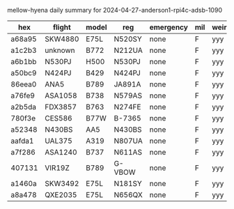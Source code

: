 mellow-hyena daily summary for 2024-04-27-anderson1-rpi4c-adsb-1090

|hex|flight|model|reg|emergency|mil|weirdo|
|--|--|--|--|--|--|--|
|a68a95|SKW4880|E75L|N520SY|none|F|yyy|
|a1c2b3|unknown|B772|N212UA|none|F|yyy|
|a6b1bb|N530PJ|H500|N530PJ|none|F|yyy|
|a50bc9|N424PJ|B429|N424PJ|none|F|yyy|
|86eea0|ANA5|B789|JA891A|none|F|yyy|
|a76fe9|ASA1058|B738|N579AS|none|F|yyy|
|a2b5da|FDX3857|B763|N274FE|none|F|yyy|
|780f3e|CES586|B77W|B-7365|none|F|yyy|
|a52348|N430BS|AA5|N430BS|none|F|yyy|
|aafda1|UAL375|A319|N807UA|none|F|yyy|
|a7f286|ASA1240|B737|N611AS|none|F|yyy|
|407131|VIR19Z|B789|G-VBOW|none|F|yyy|
|a1460a|SKW3492|E75L|N181SY|none|F|yyy|
|a8a478|QXE2035|E75L|N656QX|none|F|yyy|
